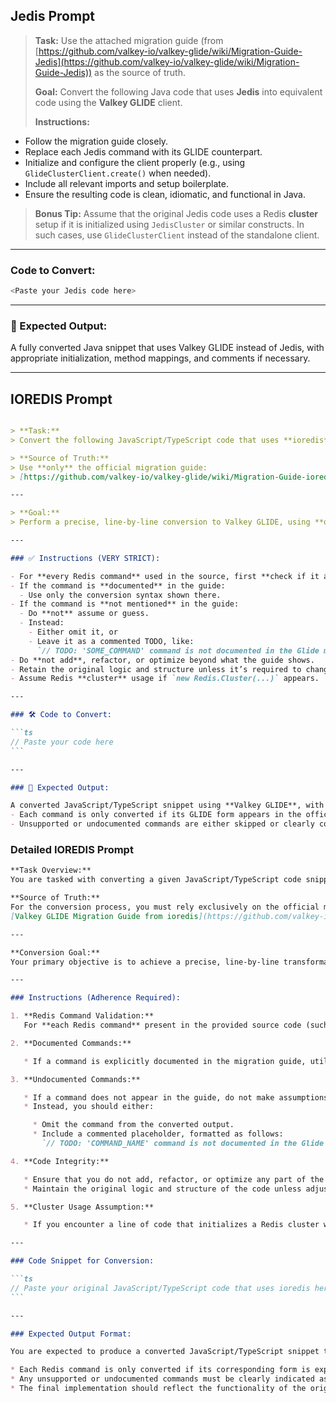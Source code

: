 ## Jedis Prompt

> **Task:**
> Use the attached migration guide (from [https://github.com/valkey-io/valkey-glide/wiki/Migration-Guide-Jedis](https://github.com/valkey-io/valkey-glide/wiki/Migration-Guide-Jedis)) as the source of truth.
>
> **Goal:**
> Convert the following Java code that uses **Jedis** into equivalent code using the **Valkey GLIDE** client.
>
> **Instructions:**

* Follow the migration guide closely.
* Replace each Jedis command with its GLIDE counterpart.
* Initialize and configure the client properly (e.g., using `GlideClusterClient.create()` when needed).
* Include all relevant imports and setup boilerplate.
* Ensure the resulting code is clean, idiomatic, and functional in Java.

> **Bonus Tip:**
> Assume that the original Jedis code uses a Redis **cluster** setup if it is initialized using `JedisCluster` or similar constructs. In such cases, use `GlideClusterClient` instead of the standalone client.

---

### Code to Convert:

```java
<Paste your Jedis code here>
```

---

### 🔁 Expected Output:

A fully converted Java snippet that uses Valkey GLIDE instead of Jedis, with appropriate initialization, method mappings, and comments if necessary.

---

## IOREDIS Prompt

````md

> **Task:**  
> Convert the following JavaScript/TypeScript code that uses **ioredis** into equivalent code using the **Valkey GLIDE** client.  

> **Source of Truth:**  
> Use **only** the official migration guide:  
> [https://github.com/valkey-io/valkey-glide/wiki/Migration-Guide-ioredis](https://github.com/valkey-io/valkey-glide/wiki/Migration-Guide-ioredis)

---

> **Goal:**  
> Perform a precise, line-by-line conversion to Valkey GLIDE, using **only** commands and patterns explicitly documented in the guide.

---

### ✅ Instructions (VERY STRICT):

- For **every Redis command** used in the source, first **check if it appears in the migration guide**.
- If the command is **documented** in the guide:
  - Use only the conversion syntax shown there.
- If the command is **not mentioned** in the guide:
  - Do **not** assume or guess.
  - Instead:
    - Either omit it, or
    - Leave it as a commented TODO, like:  
      `// TODO: 'SOME_COMMAND' command is not documented in the Glide migration guide`
- Do **not add**, refactor, or optimize beyond what the guide shows.
- Retain the original logic and structure unless it’s required to change for Glide compatibility.
- Assume Redis **cluster** usage if `new Redis.Cluster(...)` appears.

---

### 🛠 Code to Convert:

```ts
// Paste your code here
```

---

### 🔁 Expected Output:

A converted JavaScript/TypeScript snippet using **Valkey GLIDE**, with unsupported fields clearly marked or removed.
- Each command is only converted if its GLIDE form appears in the official guide.
- Unsupported or undocumented commands are either skipped or clearly commented as TODO.

````


### Detailed IOREDIS Prompt

````md
**Task Overview:**
You are tasked with converting a given JavaScript/TypeScript code snippet that currently utilizes the **ioredis** library into an equivalent implementation using the **Valkey GLIDE** client. This task requires meticulous attention to detail, ensuring that each command is accurately translated according to the specifications provided in the official migration guide.

**Source of Truth:**
For the conversion process, you must rely exclusively on the official migration guide available at the following link:
[Valkey GLIDE Migration Guide from ioredis](https://github.com/valkey-io/valkey-glide/wiki/Migration-Guide-ioredis). This resource outlines the necessary syntax and commands for transitioning from ioredis to Valkey GLIDE.

---

**Conversion Goal:**
Your primary objective is to achieve a precise, line-by-line transformation of the original code to Valkey GLIDE, strictly adhering to the commands and patterns documented in the migration guide.

---

### Instructions (Adherence Required):

1. **Redis Command Validation:**
   For **each Redis command** present in the provided source code (such as `lpush`, `set`, `del`, etc.), you must first verify its existence in the migration guide.

2. **Documented Commands:**

   * If a command is explicitly documented in the migration guide, utilize the exact conversion syntax provided for that command.

3. **Undocumented Commands:**

   * If a command does not appear in the guide, do not make assumptions about its functionality or syntax.
   * Instead, you should either:

     * Omit the command from the converted output.
     * Include a commented placeholder, formatted as follows:
       `// TODO: 'COMMAND_NAME' command is not documented in the Glide migration guide`

4. **Code Integrity:**

   * Ensure that you do not add, refactor, or optimize any part of the code beyond what is specified in the guide.
   * Maintain the original logic and structure of the code unless adjustments are necessary for compatibility with Valkey GLIDE.

5. **Cluster Usage Assumption:**

   * If you encounter a line of code that initializes a Redis cluster with `new Redis.Cluster(...)`, assume that the application is using a Redis cluster configuration.

---

### Code Snippet for Conversion:

```ts
// Paste your original JavaScript/TypeScript code that uses ioredis here
```

---

### Expected Output Format:

You are expected to produce a converted JavaScript/TypeScript snippet that utilizes the **Valkey GLIDE** client. The output should meet the following criteria:

* Each Redis command is only converted if its corresponding form is explicitly mentioned in the official migration guide.
* Any unsupported or undocumented commands must be clearly indicated as either omitted or commented as TODOs.
* The final implementation should reflect the functionality of the original code while being compliant with the Valkey GLIDE syntax.
````
